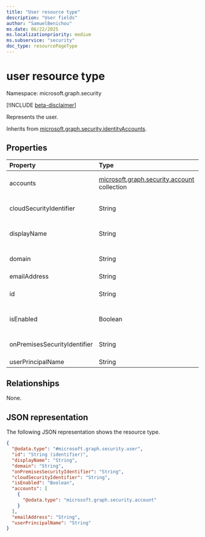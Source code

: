 ```yaml
---
title: "User resource type"
description: "User fields"
author: "SamuelBenichou"
ms.date: 06/22/2025
ms.localizationpriority: medium
ms.subservice: "security"
doc_type: resourcePageType
---
```


# user resource type

Namespace: microsoft.graph.security

[!INCLUDE [beta-disclaimer](../../includes/beta-disclaimer.md)]

Represents the user.

Inherits from [microsoft.graph.security.identityAccounts](../resources/security-identityaccounts.md).

## Properties
|Property|Type| Description                                                                                                                                                                    |
|:---|:---|:-------------------------------------------------------------------------------------------------------------------------------------------------------------------------------|
|accounts|[microsoft.graph.security.account](../resources/security-account.md) collection| Collection of accounts of the identity in different identity providers. Inherited from [microsoft.graph.security.identityAccounts](../resources/security-identityaccounts.md). |
|cloudSecurityIdentifier|String| The cloud security identifier of the identity account. Inherited from [microsoft.graph.security.identityAccounts](../resources/security-identityaccounts.md).                  |
|displayName|String| The display name of the identity account. Inherited from [microsoft.graph.security.identityAccounts](../resources/security-identityaccounts.md).                               |
|domain|String| The domain name of the identity account. Inherited from [microsoft.graph.security.identityAccounts](../resources/security-identityaccounts.md).                                |
|emailAddress|String| Email address of the user.                                                                                                                                                     |
|id|String| Unique identifier to represent the identity account. Inherited from [microsoft.graph.entity](../resources/entity.md). Inherits from [entity](../resources/entity.md)           |
|isEnabled|Boolean| Boolean indicating if the identity account is enabled. Inherited from [microsoft.graph.security.identityAccounts](../resources/security-identityaccounts.md).                  |
|onPremisesSecurityIdentifier|String| The on-premises security identifier of the identity account. Inherited from [microsoft.graph.security.identityAccounts](../resources/security-identityaccounts.md).            |
|userPrincipalName|String| The user principal name.                                                                                                                                                       |


## Relationships
None.

## JSON representation
The following JSON representation shows the resource type.
<!-- {
  "blockType": "resource",
  "keyProperty": "id",
  "@odata.type": "microsoft.graph.security.user",
  "baseType": "microsoft.graph.security.identityAccounts",
  "openType": false
}
-->
``` json
{
  "@odata.type": "#microsoft.graph.security.user",
  "id": "String (identifier)",
  "displayName": "String",
  "domain": "String",
  "onPremisesSecurityIdentifier": "String",
  "cloudSecurityIdentifier": "String",
  "isEnabled": "Boolean",
  "accounts": [
    {
      "@odata.type": "microsoft.graph.security.account"
    }
  ],
  "emailAddress": "String",
  "userPrincipalName": "String"
}
```
